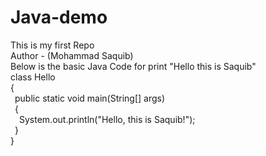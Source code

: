 # Java-demo

This is my first Repo
<br>
Author - (Mohammad Saquib)
<br>
Below is the basic Java Code for print "Hello this is Saquib"
<br>
class Hello
<br>
{
<br>
&ensp;public static void main(String[] args)
<br>
&ensp;{
<br>
&emsp;System.out.println("Hello, this is Saquib!");
<br>
&ensp;}
<br>
}
<br>
